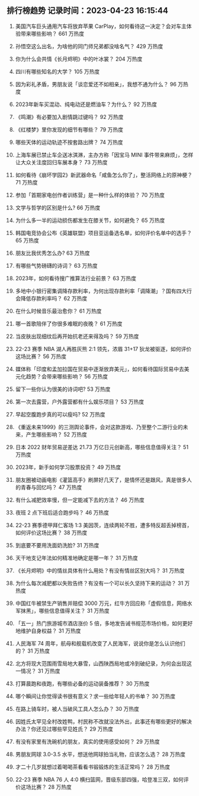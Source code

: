 
## 排行榜趋势 记录时间：2023-04-23 16:15:44
  
  1. 美国汽车巨头通用汽车将放弃苹果 CarPlay，如何看待这一决定？会对车主体验带来哪些影响？ 661 万热度
    
  2. 孙悟空这么出名，为啥他的同门师兄弟都没啥名气？ 429 万热度
    
  3. 你为什么会共情《长月烬明》中的叶冰裳？ 204 万热度
    
  4. 四川有哪些知名的大学？ 105 万热度
    
  5. 因为彩礼矛盾，男朋友说「谈恋爱还不如相亲」，我想不通为什么？ 96 万热度
    
  6. 2023年新车买混动、纯电动还是燃油车？为什么？ 92 万热度
    
  7. 《鸣潮》有必要加入剧情跳过键吗？ 92 万热度
    
  8. 《红楼梦》里你发现的细节有哪些？ 79 万热度
    
  9. 哪些天体的运动轨迹不按套路出牌？ 74 万热度
    
  10. 上海车展已禁止车企送冰淇淋，主办方称「因宝马 MINI 事件带来麻烦」，怎样让大众关注度回归车展本身？ 73 万热度
    
  11. 如何看待《崩坏学园2》新武器命名「咸鱼怎么你了」，整活网络上的原神梗？ 71 万热度
    
  12. 参加「首期家电创作者训练营」是一种什么样的体验？ 70 万热度
    
  13. 文学与哲学的区别是什么? 66 万热度
    
  14. 为什么多一半的运动损伤都发生在膝关节，如何避免？ 65 万热度
    
  15. 韩国电竞协会公布《英雄联盟》项目亚运备选名单，如何评价名单中的选手？ 65 万热度
    
  16. 朋友比我优秀怎么办? 63 万热度
    
  17. 有哪些气势磅礴的诗词？ 63 万热度
    
  18. 2023年，如何看待搜广推算法行业前景？ 63 万热度
    
  19. 多地中小银行密集调降存款利率，为何出现存款利率「调降潮」？国有四大行会降低存款利率吗？ 62 万热度
    
  20. 在什么时候音乐最治愈你？ 61 万热度
    
  21. 哪一首歌陪伴了你很多难眠的夜晚？ 61 万热度
    
  22. 当皮肤出现细纹后再开始抗老还来得及吗？ 59 万热度
    
  23. 22-23 赛季 NBA 湖人再胜灰熊 2:1 领先，浓眉 31+17 狄龙被驱逐，如何评价这场比赛？ 56 万热度
    
  24. 媒体称「印度和孟加拉国在贸易中逐渐放弃美元」，如何看待国际贸易中去美元化趋势？会带来哪些影响？ 56 万热度
    
  25. 留下一些你认为很美的诗词吧? 53 万热度
    
  26. 第一次去露营，户外露营都有什么娱乐项目？ 53 万热度
    
  27. 早起空腹跑步真的可以瘦吗? 52 万热度
    
  28. 《重返未来1999》的三测舆论事件，会对这款游戏、乃至整个二游行业的未来，产生哪些影响？ 52 万热度
    
  29. 日本 2022 财年贸易逆差达 21.73 万亿日元创新高，哪些信息值得关注？ 51 万热度
    
  30. 2023年，新手如何学习股票投资？ 49 万热度
    
  31. 朋友圈被动画电影《灌篮高手》刷屏好几天了，是情怀还是跟风，真是很多人的青春与回忆吗？ 47 万热度
    
  32. 有什么减肥效率慢，但一定能减下去的方法？ 46 万热度
    
  33. 夜班 2 点下班后适合跑步吗？ 46 万热度
    
  34. 22-23 赛季德甲拜仁客场 1:3 美因茨，连续两轮不胜，遭多特反超丢掉榜首，如何评价这场比赛？ 38 万热度
    
  35. 到底要不要用洗面奶洗脸? 31 万热度
    
  36. 天干地支记年法如何精准地确定是哪一年？ 31 万热度
    
  37. 《长月烬明》中的情丝具体有什么用处？有没有情丝区别大吗？ 31 万热度
    
  38. 为什么每次减肥都以失败告终？有没有一个可以长久坚持下来的运动？ 31 万热度
    
  39. 中国红牛被禁生产销售并赔偿 3000 万元，红牛方回应称「虚假信息，网络水军抹黑」，哪些信息值得关注？ 31 万热度
    
  40. 「五一」热门旅游城市酒店涨价 5 倍，多地发告诫书规范市场价格，如何更好地维护自身权益？ 31 万热度
    
  41. 人民海军 74 周年，航母和舰载机改变了人民海军，说说你是怎么认识他们的？ 31 万热度
    
  42. 北方将现大范围雨雪局地大暴雪，山西陕西局地或冷到破纪录，为何会出现这一情况？ 31 万热度
    
  43. 打算晨跑和夜跑，有哪些必备的运动装备推荐？ 30 万热度
    
  44. 哪个瞬间让你觉得读书很有意义？求一些给年轻人的书单？ 30 万热度
    
  45. 在路上骑车时，被人当破风工具人怎么办？ 30 万热度
    
  46. 因姓氏太罕见全村改姓鸭，村民称不改就没法外出，此事还有哪些更好的解决办法？你还见过哪些罕见姓氏？ 29 万热度
    
  47. 有没有家里有洗碗机的朋友，真实的使用感受如何？ 29 万热度
    
  48. 男朋友网球 3.0-3.5 水平，想送他网球拍当礼物，应该怎么选？ 28 万热度
    
  49. 才二十几岁就想过着喝喝茶看看书锻锻炼的生活正常吗？ 28 万热度
    
  50. 22-23 赛季 NBA 76 人 4:0 横扫篮网，晋级东部四强，哈登准三双，如何评价这场比赛？ 28 万热度
    